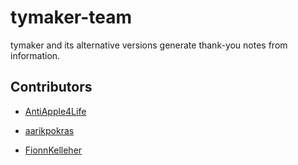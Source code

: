 # tymaker-team
tymaker and its alternative versions generate thank-you notes from information.
## Contributors
- [AntiApple4Life](https://github.com/antiapple4life)

- [aarikpokras](https://github.com/aarikpokras)

- [FionnKelleher](https://github.com/fionnkelleher)
